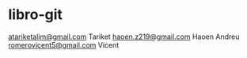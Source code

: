 # libro-git
atariketalim@gmail.com Tariket
haoen.z219@gmail.com Haoen
Andreu
romerovicent5@gmail.com Vicent
